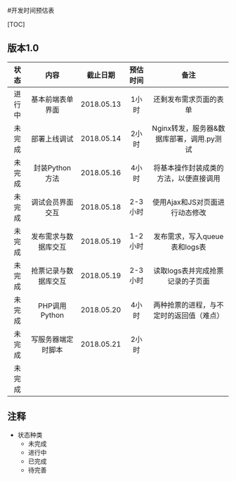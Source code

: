 #开发时间预估表

[TOC]

## 版本1.0

|  状态  |     内容      |    截止日期    | 预估时间  |            备注             |
| :--: | :---------: | :--------: | :---: | :-----------------------: |
| 进行中  |  基本前端表单界面   | 2018.05.13 |  1小时  |        还剩发布需求页面的表单        |
| 未完成  |   部署上线调试    | 2018.05.14 |  2小时  | Nginx转发，服务器&数据库部署，调用.py测试 |
| 未完成  | 封装Python方法  | 2018.05.16 |  4小时  |    将基本操作封装成类的方法，以便直接调用    |
| 未完成  |  调试会员界面交互   | 2018.05.18 | 2-3小时 |    使用Ajax和JS对页面进行动态修改     |
| 未完成  | 发布需求与数据库交互  | 2018.05.19 | 1-2小时 |    发布需求，写入queue表和logs表    |
| 未完成  | 抢票记录与数据库交互  | 2018.05.19 | 2-3小时 |    读取logs表并完成抢票记录的子页面     |
| 未完成  | PHP调用Python | 2018.05.20 |  4小时  |   两种抢票的进程，与不定时的返回值（难点）    |
| 未完成  |  写服务器端定时脚本  | 2018.05.21 |  2小时  |                           |
| 未完成  |             |            |       |                           |

## 注释

- 状态种类
  - 未完成
  - 进行中
  - 已完成
  - 待完善